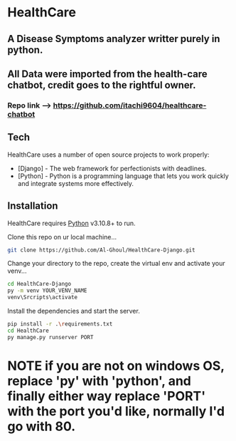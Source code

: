 # HealthCare
## A Disease Symptoms analyzer writter purely in python.

## All Data were imported from the health-care chatbot, credit goes to the rightful owner.
### Repo link --> https://github.com/itachi9604/healthcare-chatbot
## Tech

HealthCare uses a number of open source projects to work properly:

- [Django] - The web framework for perfectionists with deadlines.
- [Python] - Python is a programming language that lets you work quickly
and integrate systems more effectively.

## Installation

HealthCare requires [Python](https://www.python.org/) v3.10.8+ to run.

Clone this repo on ur local machine...

```sh
git clone https://github.com/Al-Ghoul/HealthCare-Django.git
```

Change your directory to the repo, create the virtual env and activate your venv...
```sh
cd HealthCare-Django
py -m venv YOUR_VENV_NAME
venv\Srcripts\activate
```

Install the dependencies and start the server.

```sh
pip install -r .\requirements.txt
cd HealthCare
py manage.py runserver PORT
```
# NOTE if you are not on windows OS, replace 'py' with 'python', and finally either way replace 'PORT' with the port you'd like, normally I'd go with 80.

